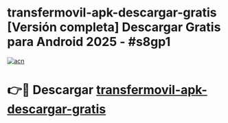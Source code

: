 # transfermovil-apk-descargar-gratis  [Versión completa] Descargar Gratis para Android 2025 - #s8gp1

[![acn](https://github.com/user-attachments/assets/0f9c940e-d8b0-45ae-aac7-cd30a18b3e1c)](https://apps.freeplayer.one?title=transfermovil-apk-descargar-gratis&ref=9F)

# 👉🔴 Descargar [transfermovil-apk-descargar-gratis](https://apps.freeplayer.one?title=transfermovil-apk-descargar-gratis&ref=9F)